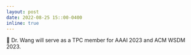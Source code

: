 ```yaml
---
layout: post
date: 2022-08-25 15::00-0400
inline: true
---
```


:speech_balloon: Dr. Wang will serve as a TPC member for AAAI 2023 and ACM WSDM 2023.